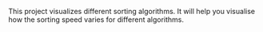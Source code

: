 This project visualizes different sorting algorithms.
It will help you visualise how the sorting speed varies for different algorithms.